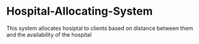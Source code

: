 # Hospital-Allocating-System
This system allocates hosiptal to clients based on distance between them and the availability of the hospital
